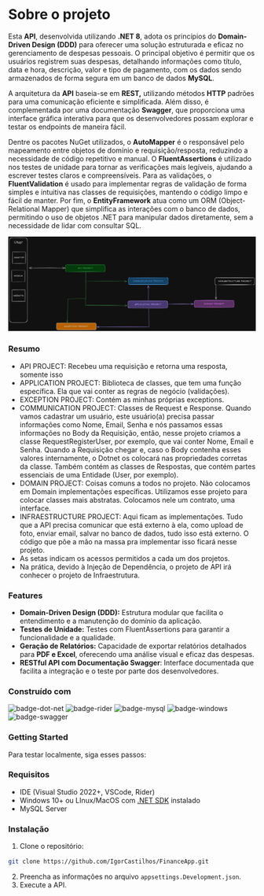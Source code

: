 ﻿# Sobre o projeto
Esta **API**, desenvolvida utilizando **.NET 8**, adota os princípios do **Domain-Driven Design (DDD)** para oferecer uma solução estruturada e eficaz no gerenciamento de despesas pessoais. O principal objetivo é permitir que os usuários registrem suas despesas, detalhando informações como título, data e hora, descrição, valor e tipo de pagamento, com os dados sendo armazenados de forma segura em um banco de dados **MySQL**.

A arquitetura da **API** baseia-se em **REST,** utilizando métodos **HTTP** padrões para uma comunicação eficiente e simplificada. Além disso, é complementada por uma documentação **Swagger**, que proporciona uma interface gráfica interativa para que os desenvolvedores possam explorar e testar os endpoints de maneira fácil.

Dentre os pacotes NuGet utilizados, o **AutoMapper** é o responsável pelo mapeamento entre objetos de domínio e requisição/resposta, reduzindo a necessidade de código repetitivo e manual. O **FluentAssertions** é utilizado nos testes de unidade para tornar as verificações mais legíveis, ajudando a escrever testes claros e compreensíveis. Para as validações, o **FluentValidation** é usado para implementar regras de validação de forma simples e intuitiva nas classes de requisições, mantendo o código limpo e fácil de manter. Por fim, o **EntityFramework** atua como um ORM (Object-Relational Mapper) que simplifica as interações com o banco de dados, permitindo o uso de objetos .NET para manipular dados diretamente, sem a necessidade de lidar com consultar SQL.

![hero-image]

### Resumo

- API PROJECT: Recebeu uma requisição e retorna uma resposta, somente isso
- APPLICATION PROJECT: Biblioteca de classes, que tem uma função específica. Ela que vai conter as regras de negócio (validações).
- EXCEPTION PROJECT: Contém as minhas próprias exceptions.
- COMMUNICATION PROJECT: Classes de Request e Response. Quando vamos cadastrar um usuário, este usuário(a) precisa passar informações como Nome, Email, Senha e nós passamos essas informações no Body da Requisição, então, nesse projeto criamos a classe RequestRegisterUser, por exemplo, que vai conter Nome, Email e Senha. Quando a Requisição chegar e, caso o Body contenha esses valores internamente, o Dotnet os colocará nas propriedades corretas da classe. Também contém as classes de Respostas, que contém partes essenciais de uma Entidade (User, por exemplo).
- DOMAIN PROJECT: Coisas comuns a todos no projeto. Não colocamos em Domain implementações específicas. Utilizamos esse projeto para colocar classes mais abstratas. Colocamos nele um contrato, uma interface.
- INFRAESTRUCTURE PROJECT: Aqui ficam as implementações. Tudo que a API precisa comunicar que está externo à ela, como upload de foto, enviar email, salvar no banco de dados, tudo isso está externo. O código que põe a mão na massa pra implementar isso ficará nesse projeto.
- As setas indicam os acessos permitidos a cada um dos projetos.
- Na prática, devido à Injeção de Dependência, o projeto de API irá conhecer o projeto de Infraestrutura.

### Features

- **Domain-Driven Design (DDD):** Estrutura modular que facilita o entendimento e a manutenção do domínio da aplicação.
- **Testes de Unidade:** Testes com FluentAssertions para garantir a funcionalidade e a qualidade.
- **Geração de Relatórios:** Capacidade de exportar relatórios detalhados para **PDF e Excel**, oferecendo uma análise visual e eficaz das despesas.
- **RESTful API com Documentação Swagger**: Interface documentada que facilita a integração e o teste por parte dos desenvolvedores.

### Construído com

![badge-dot-net]
![badge-rider]
![badge-mysql]
![badge-windows]
![badge-swagger]

### Getting Started

Para testar localmente, siga esses passos:

### Requisitos

- IDE (Visual Studio 2022+, VSCode, Rider)
- Windows 10+ ou LInux/MacOS com [.NET SDK][dot-net-sdk] instalado
- MySQL Server

### Instalação

1. Clone o repositório:
  ```sh
  git clone https://github.com/IgorCastilhos/FinanceApp.git
  ```
2. Preencha as informações no arquivo `appsettings.Development.json`.
3. Execute a API.

<!-- Links -->
[dot-net-sdk]: https://dotnet.microsoft.com/en-us/download/dotnet/8.0

<!-- Images -->
[hero-image]: Images/financeApp.png
<!-- Badges -->
[badge-dot-net]: https://img.shields.io/badge/.NET-512BD4?logo=dotnet&logoColor=fff&style=for-the-badge
[badge-windows]: https://img.shields.io/badge/Windows-0078D4?logo=windows&logoColor=fff&style=for-the-badge
[badge-rider]: https://img.shields.io/badge/Rider-000?logo=rider&logoColor=fff&style=for-the-badge
[badge-mysql]: https://img.shields.io/badge/MySQL-4479A1?logo=mysql&logoColor=fff&style=for-the-badge
[badge-swagger]: https://img.shields.io/badge/Swagger-85EA2D?logo=swagger&logoColor=000&style=for-the-badge

